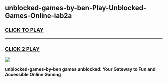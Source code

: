 
## unblocked-games-by-ben-Play-Unblocked-Games-Online-iab2a
<h3>
<a href="https://premium76.site?title=unblocked-games-by-ben&ref=25A">CLICK TO PLAY</a></h3>
<hr>

<h3>
<a href="https://premium76.site?title=unblocked-games-by-ben&ref=25A">CLICK 2 PLAY</a>
  
</h3>

<a href="https://premium76.site?title=unblocked-games-by-ben&ref=25A"><img src="https://clearcache.store/games.png"></a>


**unblocked-games-by-ben games unblocked: Your Gateway to Fun and Accessible Online Gaming**
